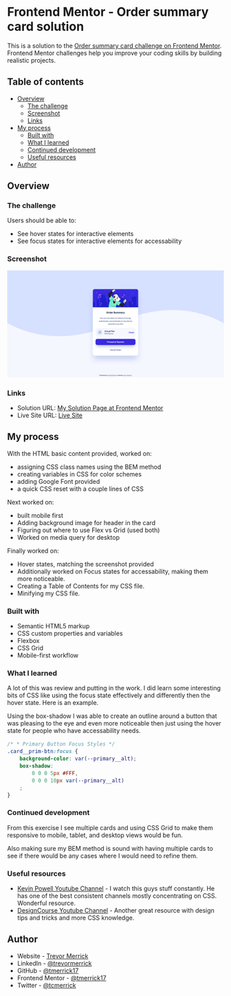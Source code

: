 # Frontend Mentor - Order summary card solution

This is a solution to the [Order summary card challenge on Frontend Mentor](https://www.frontendmentor.io/challenges/order-summary-component-QlPmajDUj). Frontend Mentor challenges help you improve your coding skills by building realistic projects. 

## Table of contents

- [Overview](#overview)
  - [The challenge](#the-challenge)
  - [Screenshot](#screenshot)
  - [Links](#links)
- [My process](#my-process)
  - [Built with](#built-with)
  - [What I learned](#what-i-learned)
  - [Continued development](#continued-development)
  - [Useful resources](#useful-resources)
- [Author](#author)

## Overview

### The challenge

Users should be able to:

- See hover states for interactive elements
- See focus states for interactive elements for accessability

### Screenshot

![](/design/Final-Screenshot-Order-Summary-Card.png)

### Links

- Solution URL: [My Solution Page at Frontend Mentor](https://www.frontendmentor.io/solutions/mobile-ready-first-page-using-bem-and-accessibility-in-consideration-L8LKAFviv)
- Live Site URL: [Live Site](https://tmerrick17.github.io/order-summary/)

## My process

With the HTML basic content provided, worked on:
  - assigning CSS class names using the BEM method
  - creating variables in CSS for color schemes
  - adding Google Font provided
  - a quick CSS reset with a couple lines of CSS

Next worked on:
  - built mobile first
  - Adding background image for header in the card
  - Figuring out where to use Flex vs Grid (used both)
  - Worked on media query for desktop

Finally worked on:
  - Hover states, matching the screenshot provided
  - Additionally worked on Focus states for accessability, making them more noticeable.
  - Creating a Table of Contents for my CSS file.
  - Minifying my CSS file.

### Built with

- Semantic HTML5 markup
- CSS custom properties and variables
- Flexbox
- CSS Grid
- Mobile-first workflow

### What I learned

A lot of this was review and putting in the work.  I did learn some interesting bits of CSS like using the focus state effectively and differently then the hover state.  Here is an example.

Using the box-shadow I was able to create an outline around a button that was pleasing to the eye and even more noticeable then just using the hover state for people who have accessability needs.

```CSS sample 
/* * Primary Button Focus Styles */
.card__prim-btn:focus {
	background-color: var(--primary__alt);
	box-shadow: 
		0 0 0 5px #FFF,
		0 0 0 10px var(--primary__alt)
	;
}
```

### Continued development

From this exercise I see multiple cards and using CSS Grid to make them responsive to mobile, tablet, and desktop views would be fun.  

Also making sure my BEM method is sound with having multiple cards to see if there would be any cases where I would need to refine them.

### Useful resources

- [Kevin Powell Youtube Channel](https://www.youtube.com/kepowob) - I watch this guys stuff constantly.  He has one of the best consistent channels mostly concentrating on CSS.  Wonderful resource.
- [DesignCourse Youtube Channel](https://www.youtube.com/user/DesignCourse) - Another great resource with design tips and tricks and more CSS knowledge.

## Author

- Website - [Trevor Merrick](https://trevormerrick.com)
- LinkedIn - [@trevormerrick](https://www.linkedin.com/in/trevormerrick/)
- GitHub - [@tmerrick17](https://github.com/tmerrick17/order-summary-component-main)
- Frontend Mentor - [@tmerrick17](https://www.frontendmentor.io/profile/tmerrick17)
- Twitter - [@tcmerrick](https://www.twitter.com/tcmerrick)


